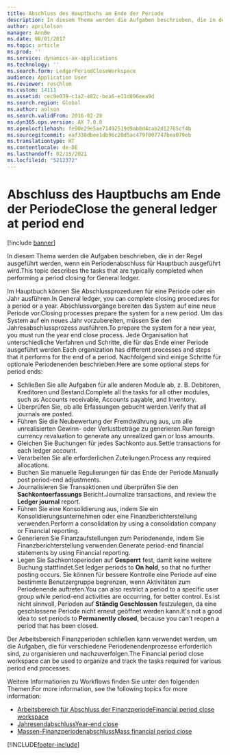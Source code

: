 ```yaml
---
title: Abschluss des Hauptbuchs am Ende der Periode
description: In diesem Thema werden die Aufgaben beschrieben, die in der Regel ausgeführt werden, wenn ein Periodenabschluss für Hauptbuch ausgeführt wird.
author: aprilolson
manager: AnnBe
ms.date: 08/01/2017
ms.topic: article
ms.prod: ''
ms.service: dynamics-ax-applications
ms.technology: ''
ms.search.form: LedgerPeriodCloseWorkspace
audience: Application User
ms.reviewer: roschlom
ms.custom: 14111
ms.assetid: cec9e039-c1a2-482c-bea6-e11d896eea9d
ms.search.region: Global
ms.author: aolson
ms.search.validFrom: 2016-02-28
ms.dyn365.ops.version: AX 7.0.0
ms.openlocfilehash: fe90e29e5ae71492519d9ab0d4cab2d12765cf4b
ms.sourcegitcommit: eaf330dbee1db96c20d5ac479f007747bea079eb
ms.translationtype: HT
ms.contentlocale: de-DE
ms.lasthandoff: 02/15/2021
ms.locfileid: "5212372"
---
```

# <a name="close-the-general-ledger-at-period-end"></a><span data-ttu-id="a5845-103">Abschluss des Hauptbuchs am Ende der Periode</span><span class="sxs-lookup"><span data-stu-id="a5845-103">Close the general ledger at period end</span></span>

[!include [banner](../includes/banner.md)]

<span data-ttu-id="a5845-104">In diesem Thema werden die Aufgaben beschrieben, die in der Regel ausgeführt werden, wenn ein Periodenabschluss für Hauptbuch ausgeführt wird.</span><span class="sxs-lookup"><span data-stu-id="a5845-104">This topic describes the tasks that are typically completed when performing a period closing for General ledger.</span></span> 

<span data-ttu-id="a5845-105">Im Hauptbuch können Sie Abschlussprozeduren für eine Periode oder ein Jahr ausführen.</span><span class="sxs-lookup"><span data-stu-id="a5845-105">In General ledger, you can complete closing procedures for a period or a year.</span></span> <span data-ttu-id="a5845-106">Abschlussvorgänge bereiten das System auf eine neue Periode vor.</span><span class="sxs-lookup"><span data-stu-id="a5845-106">Closing processes prepare the system for a new period.</span></span> <span data-ttu-id="a5845-107">Um das System auf ein neues Jahr vorzubereiten, müssen Sie den Jahresabschlussprozess ausführen.</span><span class="sxs-lookup"><span data-stu-id="a5845-107">To prepare the system for a new year, you must run the year end close process.</span></span> <span data-ttu-id="a5845-108">Jede Organisation hat unterschiedliche Verfahren und Schritte, die für das Ende einer Periode ausgeführt werden.</span><span class="sxs-lookup"><span data-stu-id="a5845-108">Each organization has different processes and steps that it performs for the end of a period.</span></span> <span data-ttu-id="a5845-109">Nachfolgend sind einige Schritte für optionale Periodenenden beschrieben:</span><span class="sxs-lookup"><span data-stu-id="a5845-109">Here are some optional steps for period ends:</span></span>

-   <span data-ttu-id="a5845-110">Schließen Sie alle Aufgaben für alle anderen Module ab, z. B. Debitoren, Kreditoren und Bestand.</span><span class="sxs-lookup"><span data-stu-id="a5845-110">Complete all the tasks for all other modules, such as Accounts receivable, Accounts payable, and Inventory.</span></span>
-   <span data-ttu-id="a5845-111">Überprüfen Sie, ob alle Erfassungen gebucht werden.</span><span class="sxs-lookup"><span data-stu-id="a5845-111">Verify that all journals are posted.</span></span>
-   <span data-ttu-id="a5845-112">Führen Sie die Neubewertung der Fremdwährung aus, um alle unrealisierten Gewinn- oder Verlustbeträge zu generieren.</span><span class="sxs-lookup"><span data-stu-id="a5845-112">Run foreign currency revaluation to generate any unrealized gain or loss amounts.</span></span>
-   <span data-ttu-id="a5845-113">Gleichen Sie Buchungen für jedes Sachkonto aus.</span><span class="sxs-lookup"><span data-stu-id="a5845-113">Settle transactions for each ledger account.</span></span>
-   <span data-ttu-id="a5845-114">Verarbeiten Sie alle erforderlichen Zuteilungen.</span><span class="sxs-lookup"><span data-stu-id="a5845-114">Process any required allocations.</span></span>
-   <span data-ttu-id="a5845-115">Buchen Sie manuelle Regulierungen für das Ende der Periode.</span><span class="sxs-lookup"><span data-stu-id="a5845-115">Manually post period-end adjustments.</span></span>
-   <span data-ttu-id="a5845-116">Journalisieren Sie Transaktionen und überprüfen Sie den **Sachkontoerfassungs** Bericht.</span><span class="sxs-lookup"><span data-stu-id="a5845-116">Journalize transactions, and review the **Ledger journal** report.</span></span>
-   <span data-ttu-id="a5845-117">Führen Sie eine Konsolidierung aus, indem Sie ein Konsolidierungsunternehmen oder eine Finanzberichterstellung verwenden.</span><span class="sxs-lookup"><span data-stu-id="a5845-117">Perform a consolidation by using a consolidation company or Financial reporting.</span></span>
-   <span data-ttu-id="a5845-118">Generieren Sie Finanzaufstellungen zum Periodenende, indem Sie Finanzberichterstellung verwenden.</span><span class="sxs-lookup"><span data-stu-id="a5845-118">Generate period-end financial statements by using Financial reporting.</span></span>
-   <span data-ttu-id="a5845-119">Legen Sie Sachkontoperioden auf **Gesperrt** fest, damit keine weitere Buchung stattfindet.</span><span class="sxs-lookup"><span data-stu-id="a5845-119">Set ledger periods to **On hold**, so that no further posting occurs.</span></span> <span data-ttu-id="a5845-120">Sie können für bessere Kontrolle eine Periode auf eine bestimmte Benutzergruppe begrenzen, wenn Aktivitäten zum Periodenende auftreten.</span><span class="sxs-lookup"><span data-stu-id="a5845-120">You can also restrict a period to a specific user group while period-end activities are occurring, for better control.</span></span> <span data-ttu-id="a5845-121">Es ist nicht sinnvoll, Perioden auf **Ständig Geschlossen** festzulegen, da eine geschlossene Periode nicht erneut geöffnet werden kann.</span><span class="sxs-lookup"><span data-stu-id="a5845-121">It's not a good idea to set periods to **Permanently closed**, because you can't reopen a period that has been closed.</span></span>

<span data-ttu-id="a5845-122">Der Arbeitsbereich Finanzperioden schließen kann verwendet werden, um die Aufgaben, die für verschiedene Periodenendenprozesse erforderlich sind, zu organisieren und nachzuverfolgen.</span><span class="sxs-lookup"><span data-stu-id="a5845-122">The Financial period close workspace can be used to organize and track the tasks required for various period end processes.</span></span> 


<span data-ttu-id="a5845-123">Weitere Informationen zu Workflows finden Sie unter den folgenden Themen:</span><span class="sxs-lookup"><span data-stu-id="a5845-123">For more information, see the following topics for more information:</span></span>
- [<span data-ttu-id="a5845-124">Arbeitsbereich für Abschluss der Finanzperiode</span><span class="sxs-lookup"><span data-stu-id="a5845-124">Financial period close workspace</span></span>](financial-period-close-workspace.md) 
- [<span data-ttu-id="a5845-125">Jahresendabschluss</span><span class="sxs-lookup"><span data-stu-id="a5845-125">Year-end close</span></span>](Year-end-close.md)  
- [<span data-ttu-id="a5845-126">Massen-Finanzperiodenabschluss</span><span class="sxs-lookup"><span data-stu-id="a5845-126">Mass financial period close</span></span>](tasks/mass-financial-period-close.md)






[!INCLUDE[footer-include](../../includes/footer-banner.md)]
